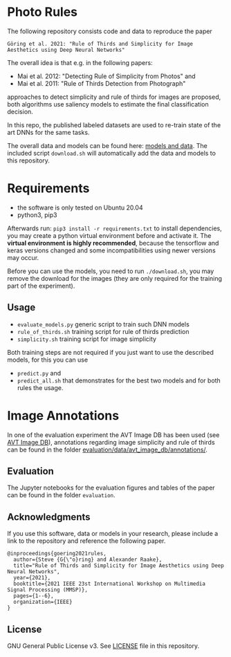 # Photo Rules

The following repository consists code and data to reproduce the paper 


    Göring et al. 2021: "Rule of Thirds and Simplicity for Image Aesthetics using Deep Neural Networks"


The overall idea is that e.g. in the following papers:

* Mai et al. 2012: "Detecting Rule of Simplicity from Photos" and
* Mai et al. 2011: "Rule of Thirds Detection from Photograph"

approaches to detect simplicity and rule of thirds for images are proposed, both algorithms use saliency models to estimate the final classification decision.

In this repo, the published labeled datasets are used to re-train state of the art DNNs for the same tasks.

The overall data and models can be found here: [models and data](https://zenodo.org/record/5140038#.YQAd_HUzYW0).
The included script `download.sh` will automatically add the data and models to this repository.

# Requirements 

* the software is only tested on Ubuntu 20.04
* python3, pip3

Afterwards run: `pip3 install -r requirements.txt` to install dependencies, you may create a python virtual environment before and activate it.
The **virtual environment is highly recommended**, because the tensorflow and keras versions changed and some incompatibilities using newer versions may occur.

Before you can use the models, you need to run `./download.sh`, you may remove the download for the images (they are only required for the training part of the experiment).


## Usage

* `evaluate_models.py` generic script to train such DNN models
* `rule_of_thirds.sh` training script for rule of thirds prediction
* `simplicity.sh` training script for image simplicity

Both training steps are not required if you just want to use the described models, for this you can use 

* `predict.py` and
* `predict_all.sh` that demonstrates for the best two models and for both rules the usage.

# Image Annotations
In one of the evaluation experiment the AVT Image DB has been used (see [AVT Image DB](https://github.com/Telecommunication-Telemedia-Assessment/image_compression)), annotations regarding image simplicity and rule of thirds can be found in the folder [evaluation/data/avt_image_db/annotations/](evaluation/data/avt_image_db/annotations/).


## Evaluation
The Jupyter notebooks for the evaluation figures and tables of the paper can be found in the folder `evaluation`.

## Acknowledgments
If you use this software, data or models in your research, please include a link to the repository and reference the following paper.

```
@inproceedings{goering2021rules,
  author={Steve {G{\"o}ring} and Alexander Raake},
  title="Rule of Thirds and Simplicity for Image Aesthetics using Deep Neural Networks",
  year={2021},
  booktitle={2021 IEEE 23st International Workshop on Multimedia Signal Processing (MMSP)},
  pages={1--6},
  organization={IEEE}
}
```

## License
GNU General Public License v3. See [LICENSE](LICENSE) file in this repository.




